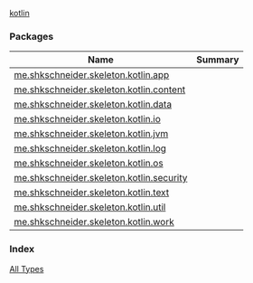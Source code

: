 [kotlin](./index.md)

### Packages

| Name | Summary |
|---|---|
| [me.shkschneider.skeleton.kotlin.app](me.shkschneider.skeleton.kotlin.app/index.md) |  |
| [me.shkschneider.skeleton.kotlin.content](me.shkschneider.skeleton.kotlin.content/index.md) |  |
| [me.shkschneider.skeleton.kotlin.data](me.shkschneider.skeleton.kotlin.data/index.md) |  |
| [me.shkschneider.skeleton.kotlin.io](me.shkschneider.skeleton.kotlin.io/index.md) |  |
| [me.shkschneider.skeleton.kotlin.jvm](me.shkschneider.skeleton.kotlin.jvm/index.md) |  |
| [me.shkschneider.skeleton.kotlin.log](me.shkschneider.skeleton.kotlin.log/index.md) |  |
| [me.shkschneider.skeleton.kotlin.os](me.shkschneider.skeleton.kotlin.os/index.md) |  |
| [me.shkschneider.skeleton.kotlin.security](me.shkschneider.skeleton.kotlin.security/index.md) |  |
| [me.shkschneider.skeleton.kotlin.text](me.shkschneider.skeleton.kotlin.text/index.md) |  |
| [me.shkschneider.skeleton.kotlin.util](me.shkschneider.skeleton.kotlin.util/index.md) |  |
| [me.shkschneider.skeleton.kotlin.work](me.shkschneider.skeleton.kotlin.work/index.md) |  |

### Index

[All Types](alltypes/index.md)